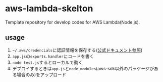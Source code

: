 # aws-lambda-skelton
Template repository for develop codes for AWS Lambda(Node.js).

usage
---

1. ```~/.aws/credencials```に認証情報を保存する([公式ドキュメント参照](https://aws.amazon.com/jp/sdk-for-node-js/))
1. ```app.js```の```exports.handler```にコードを書く
1. ```node test.js```するとローカルで動く
1. デブロイするときは```app.js```と```node_modules```(aws-sdk以外のパッケージがある場合のみ)をアップロード
